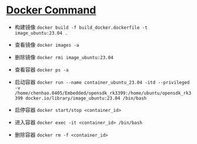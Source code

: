 # [Docker Command](https://www.runoob.com/docker/docker-image-usage.html)
- 构建镜像 `docker build -f build_docker.dockerfile -t image_ubuntu:23.04 .`
- 查看镜像 `docker images -a`
- 删除镜像 `docker rmi image_ubuntu:23.04`
    

- 查看容器 `docker ps -a`
- 启动容器 `docker run --name container_ubuntu_23.04 -itd --privileged -v /home/chenhao.0405/Embedded/opensdk_rk3399:/home/ubuntu/opensdk_rk3399 docker.io/library/image_ubuntu:23.04 /bin/bash`
- 启停容器 `docker start/stop <container_id>`
- 进入容器 `docker exec -it <container_id> /bin/bash`
- 删除容器 `docker rm -f <container_id>`